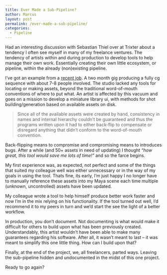 ```yaml
---
title: Ever Made a Sub-Pipeline?
author: Marcus
layout: post
permalink: /ever-made-a-sub-pipeline/
categories:
  - Pipeline
---
```

Had an interesting discussion with Sebastian Thiel over at Trixter about a tendency I often see myself in many of my freelance ventures. The tendency of artists within and during production to develop tools to help manage their own work. Essentially creating their own little ecosystem, or pipeline, within the already (non)existing pipeline.

I&#8217;ve got an example from a [recent job][1]. A two month gig producing a fully cg sequence with about 7-8 people involved. The studio lacked any tools for locating or making assets, beyond the traditional word-of-mouth conventions of where to put what. An artist is affected by this vacuum and goes on a mission to develop a miniature library ui, with methods for shot building/generation based on available assets on disk.

> Since all of the available assets were created by hand, consistency in names and internal hierarchy couldn&#8217;t be guaranteed and thus the programs written upon it had to either back-flip to compensate or disregard anything that didn&#8217;t conform to the word-of-mouth convention.

Back-flipping means to compromise and compromising means to introduces bugs. After a while (and 50+ assets in need of updating) I thought *&#8220;how great, this tool would save me lots of time!&#8221;* and so the farce begins.

My first experience was, as expected, not perfect and some of the things that suited my colleague well was either unnecessary or in the way of my goals in using the tool. Thats fine, its early, I&#8217;m just happy I no longer have to manually reference these assets into my Maya scene each time multiple (unknown, uncontrolled) assets have been updated.

My colleague wrote a tool to help himself produce better work faster and now I&#8217;m in the mix relying on his functionality. If the tool turned out well, I&#8217;d recommend it to my peers in turn and we&#8217;d start the see the light of a better workflow.

In production, you don&#8217;t document. Not documenting is what would make it difficult for others to build upon what has been previously created. Understandably, this artist wouldn&#8217;t have been able to make many guarantees regarding his software. After all, it wasn&#8217;t meant to last &#8211; it was meant to simplify this one little thing. How can I build upon that?

Finally, at the end of the project, we, all freelancers, parted ways. Leaving the sub-pipeline hidden and undocumented in the midst of this one project.

Ready to go again?

 [1]: https://vimeo.com/35738483 "Vimeo link to similar project at the same studio"